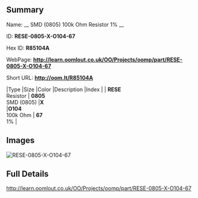 

## Summary
 
Name: __ SMD (0805) 100k Ohm Resistor 1% __

ID: __RESE-0805-X-O104-67__

Hex ID: __R85104A__

WebPage: __http://learn.oomlout.co.uk/OO/Projects/oomp/part/RESE-0805-X-O104-67__

Short URL: __http://oom.lt/R85104A__


|Type   |Size   |Color   |Description   |Index   |
| __RESE__ <br>Resistor  | __0805__<br>SMD (0805)   |__X__<br>    |__O104__<br>100k Ohm    | __67__<br> 1% |


## Images
![RESE-0805-X-O104-67](http://oomlout.com/oomp-gen/parts/RESE-0805-X-O104-67/RESE-0805-X-O104-67_420.jpg)

## Full Details

 http://learn.oomlout.co.uk/OO/Projects/oomp/part/RESE-0805-X-O104-67

